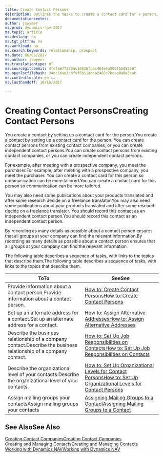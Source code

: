 ```yaml
---
title: Create Contact Persons
description: Outlines the tasks to create a contact card for a person, for example, a prospect or supplier, helping to define the relationship and tailor communication.
documentationcenter: 
author: jswymer
ms.prod: dynamics-nav-2017
ms.topic: article
ms.devlang: na
ms.tgt_pltfrm: na
ms.workload: na
ms.search.keywords: relationship, prospect
ms.date: 06/06/2017
ms.author: jswymer
ms.translationtype: HT
ms.sourcegitcommit: 4fefaef7380ac10836fcac404eea006f55d8556f
ms.openlocfilehash: 34dc16ae3c6f9f6b11abca2480c7bcae9a0a3cab
ms.contentlocale: en-ca
ms.lasthandoff: 10/16/2017

---
```

# <a name="creating-contact-persons"></a><span data-ttu-id="ddbc8-103">Creating Contact Persons</span><span class="sxs-lookup"><span data-stu-id="ddbc8-103">Creating Contact Persons</span></span>
<span data-ttu-id="ddbc8-104">You create a contact by setting up a contact card for the person.</span><span class="sxs-lookup"><span data-stu-id="ddbc8-104">You create a contact by setting up a contact card for the person.</span></span> <span data-ttu-id="ddbc8-105">You can create contact persons from existing contact companies, or you can create independent contact persons.</span><span class="sxs-lookup"><span data-stu-id="ddbc8-105">You can create contact persons from existing contact companies, or you can create independent contact persons.</span></span>

<span data-ttu-id="ddbc8-106">For example, after meeting with a prospective company, you meet the purchaser.</span><span class="sxs-lookup"><span data-stu-id="ddbc8-106">For example, after meeting with a prospective company, you meet the purchaser.</span></span> <span data-ttu-id="ddbc8-107">You can create a contact card for this person so communication can be more tailored.</span><span class="sxs-lookup"><span data-stu-id="ddbc8-107">You can create a contact card for this person so communication can be more tailored.</span></span>

<span data-ttu-id="ddbc8-108">You may also need some publications about your products translated and after some research decide on a freelance translator.</span><span class="sxs-lookup"><span data-stu-id="ddbc8-108">You may also need some publications about your products translated and after some research decide on a freelance translator.</span></span> <span data-ttu-id="ddbc8-109">You should record this contact as an independent contact person.</span><span class="sxs-lookup"><span data-stu-id="ddbc8-109">You should record this contact as an independent contact person.</span></span>

<span data-ttu-id="ddbc8-110">By recording as many details as possible about a contact person ensures that all groups at your company can find the relevant information.</span><span class="sxs-lookup"><span data-stu-id="ddbc8-110">By recording as many details as possible about a contact person ensures that all groups at your company can find the relevant information.</span></span>

<span data-ttu-id="ddbc8-111">The following table describes a sequence of tasks, with links to the topics that describe them.</span><span class="sxs-lookup"><span data-stu-id="ddbc8-111">The following table describes a sequence of tasks, with links to the topics that describe them.</span></span> 

| <span data-ttu-id="ddbc8-112">To</span><span class="sxs-lookup"><span data-stu-id="ddbc8-112">To</span></span> | <span data-ttu-id="ddbc8-113">See</span><span class="sxs-lookup"><span data-stu-id="ddbc8-113">See</span></span> |
| --- | --- |
| <span data-ttu-id="ddbc8-114">Provide information about a contact person.</span><span class="sxs-lookup"><span data-stu-id="ddbc8-114">Provide information about a contact person.</span></span> |[<span data-ttu-id="ddbc8-115">How to: Create Contact Persons</span><span class="sxs-lookup"><span data-stu-id="ddbc8-115">How to: Create Contact Persons</span></span>](marketing-how-create-contact-persons.md) |
| <span data-ttu-id="ddbc8-116">Set up an alternate address for a contact.</span><span class="sxs-lookup"><span data-stu-id="ddbc8-116">Set up an alternate address for a contact.</span></span> |[<span data-ttu-id="ddbc8-117">How to: Assign Alternative Addresses</span><span class="sxs-lookup"><span data-stu-id="ddbc8-117">How to: Assign Alternative Addresses</span></span>](marketing-how-assign-alternate-address.md) |
| <span data-ttu-id="ddbc8-118">Describe the business relationship of a company contact.</span><span class="sxs-lookup"><span data-stu-id="ddbc8-118">Describe the business relationship of a company contact.</span></span> |[<span data-ttu-id="ddbc8-119">How to: Set Up Job Responsibilities on Contacts</span><span class="sxs-lookup"><span data-stu-id="ddbc8-119">How to: Set Up Job Responsibilities on Contacts</span></span>](marketing-job-responsibilities.md) |
| <span data-ttu-id="ddbc8-120">Describe the organizational level of your contacts.</span><span class="sxs-lookup"><span data-stu-id="ddbc8-120">Describe the organizational level of your contacts.</span></span> |[<span data-ttu-id="ddbc8-121">How to: Set Up Organizational Levels for Contact Persons</span><span class="sxs-lookup"><span data-stu-id="ddbc8-121">How to: Set Up Organizational Levels for Contact Persons</span></span>](marketing-organizational-levels.md) |
| <span data-ttu-id="ddbc8-122">Assign mailing groups your contacts</span><span class="sxs-lookup"><span data-stu-id="ddbc8-122">Assign mailing groups your contacts</span></span> |[<span data-ttu-id="ddbc8-123">Assigning Mailing Groups to a Contact</span><span class="sxs-lookup"><span data-stu-id="ddbc8-123">Assigning Mailing Groups to a Contact</span></span>](marketing-mailing-groups.md) |

## <a name="see-also"></a><span data-ttu-id="ddbc8-124">See Also</span><span class="sxs-lookup"><span data-stu-id="ddbc8-124">See Also</span></span>
[<span data-ttu-id="ddbc8-125">Creating Contact Companies</span><span class="sxs-lookup"><span data-stu-id="ddbc8-125">Creating Contact Companies</span></span>](marketing-create-contact-companies.md)  
[<span data-ttu-id="ddbc8-126">Creating and Managing Contacts</span><span class="sxs-lookup"><span data-stu-id="ddbc8-126">Creating and Managing Contacts</span></span>]()  
[<span data-ttu-id="ddbc8-127">Working with Dynamics NAV</span><span class="sxs-lookup"><span data-stu-id="ddbc8-127">Working with Dynamics NAV</span></span>](ui-work-product.md)

